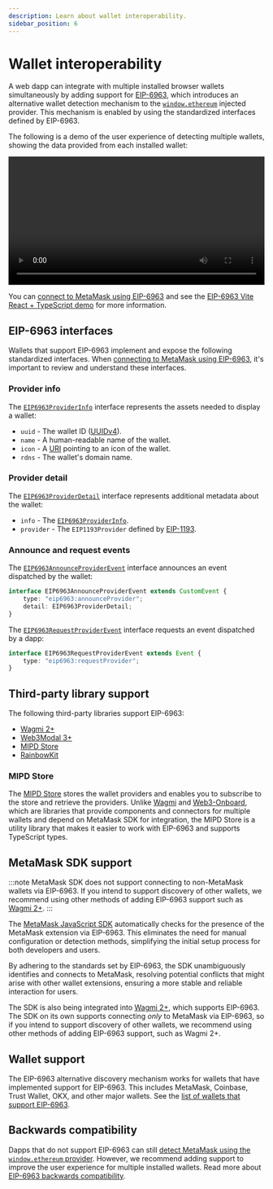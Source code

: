```yaml
---
description: Learn about wallet interoperability.
sidebar_position: 6
---
```


# Wallet interoperability

A web dapp can integrate with multiple installed browser wallets simultaneously by adding support for
[EIP-6963](https://eips.ethereum.org/EIPS/eip-6963), which introduces an alternative wallet detection
mechanism to the [`window.ethereum`](wallet-api.md#ethereum-provider-api) injected provider.
This mechanism is enabled by using the standardized interfaces defined by EIP-6963.

The following is a demo of the user experience of detecting multiple wallets, showing the data
provided from each installed wallet:

<p align="center">
  <video width="100%" controls>
    <source src="/eip-6963.mp4" />
  </video>
</p>

You can [connect to MetaMask using EIP-6963](../how-to/connect/index.md) and see the
[EIP-6963 Vite React + TypeScript demo](https://github.com/MetaMask/vite-react-ts-eip-6963/tree/main)
for more information.

## EIP-6963 interfaces

Wallets that support EIP-6963 implement and expose the following standardized interfaces.
When [connecting to MetaMask using EIP-6963](../how-to/connect/index.md), it's important to review
and understand these interfaces.

### Provider info

The [`EIP6963ProviderInfo`](https://eips.ethereum.org/EIPS/eip-6963#provider-info) interface
represents the assets needed to display a wallet:

- `uuid` - The wallet ID ([UUIDv4](https://www.rfc-editor.org/rfc/rfc4122)).
- `name` - A human-readable name of the wallet.
- `icon` - A [URI](https://www.rfc-editor.org/rfc/rfc3986) pointing to an icon of the wallet.
- `rdns` - The wallet's domain name.

### Provider detail

The [`EIP6963ProviderDetail`](https://eips.ethereum.org/EIPS/eip-6963#provider-detail) interface
represents additional metadata about the wallet:

- `info` - The [`EIP6963ProviderInfo`](#provider-info).
- `provider` - The `EIP1193Provider` defined by [EIP-1193](https://eips.ethereum.org/EIPS/eip-1193).

### Announce and request events

The [`EIP6963AnnounceProviderEvent`](https://eips.ethereum.org/EIPS/eip-6963#announce-and-request-events)
interface announces an event dispatched by the wallet:

```typescript
interface EIP6963AnnounceProviderEvent extends CustomEvent {
    type: "eip6963:announceProvider";
    detail: EIP6963ProviderDetail;
}
```

The [`EIP6963RequestProviderEvent`](https://eips.ethereum.org/EIPS/eip-6963#announce-and-request-events)
interface requests an event dispatched by a dapp:

```typescript
interface EIP6963RequestProviderEvent extends Event {
    type: "eip6963:requestProvider";
}
```

## Third-party library support

The following third-party libraries support EIP-6963:

- [Wagmi 2+](https://wagmi.sh)
- [Web3Modal 3+](https://docs.walletconnect.com/web3modal/about)
- [MIPD Store](https://github.com/wevm/mipd)
- [RainbowKit](https://www.rainbowkit.com/)

### MIPD Store

The [MIPD Store](https://github.com/wevm/mipd) stores the wallet providers and enables you to
subscribe to the store and retrieve the providers.
Unlike [Wagmi](https://wagmi.sh) and [Web3-Onboard](https://onboard.blocknative.com/), which are
libraries that provide components and connectors for multiple wallets and depend on MetaMask SDK for
integration, the MIPD Store is a utility library that makes it easier to work with EIP-6963 and
supports TypeScript types.

## MetaMask SDK support

:::note
MetaMask SDK does not support connecting to non-MetaMask wallets via EIP-6963.
If you intend to support discovery of other wallets, we recommend using other methods of adding
EIP-6963 support such as [Wagmi 2+](https://wagmi.sh).
:::

The [MetaMask JavaScript SDK](../how-to/use-sdk/javascript/index.md) automatically checks
for the presence of the MetaMask extension via EIP-6963.
This eliminates the need for manual configuration or detection methods, simplifying the initial
setup process for both developers and users.

By adhering to the standards set by EIP-6963, the SDK unambiguously identifies and connects to
MetaMask, resolving potential conflicts that might arise with other wallet extensions, ensuring a
more stable and reliable interaction for users.

The SDK is also being integrated into [Wagmi 2+](https://wagmi.sh/), which supports EIP-6963.
The SDK on its own supports connecting *only* to MetaMask via EIP-6963, so if you intend to support
discovery of other wallets, we recommend using other methods of adding EIP-6963 support, such as
Wagmi 2+.

## Wallet support

The EIP-6963 alternative discovery mechanism works for wallets that have implemented support for EIP-6963.
This includes MetaMask, Coinbase, Trust Wallet, OKX, and other major wallets.
See the [list of wallets that support EIP-6963](https://github.com/WalletConnect/EIP6963/blob/master/src/utils/constants.ts).

## Backwards compatibility

Dapps that do not support EIP-6963 can still
[detect MetaMask using the `window.ethereum` provider](../how-to/connect/detect-metamask.md).
However, we recommend adding support to improve the user experience for multiple installed wallets.
Read more about [EIP-6963 backwards compatibility](https://eips.ethereum.org/EIPS/eip-6963#backwards-compatibility).
